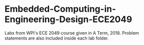 # Embedded-Computing-in-Engineering-Design-ECE2049

Labs from WPI's ECE 2049 course given in A Term, 2018. Problem statements are also included inside each lab folder.
